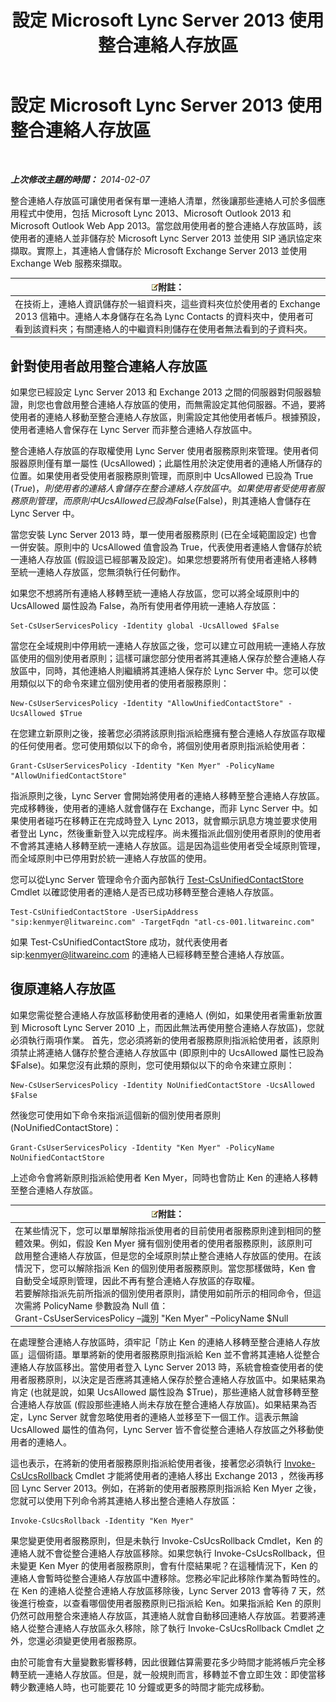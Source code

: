 ﻿---
title: 設定 Microsoft Lync Server 2013 使用整合連絡人存放區
TOCTitle: 設定 Microsoft Lync Server 2013 使用整合連絡人存放區
ms:assetid: 6aa17ae3-764e-4986-a900-85a3cdb8c1fc
ms:mtpsurl: https://technet.microsoft.com/zh-tw/library/JJ688083(v=OCS.15)
ms:contentKeyID: 49890104
ms.date: 08/10/2015
mtps_version: v=OCS.15
ms.translationtype: HT
---

# 設定 Microsoft Lync Server 2013 使用整合連絡人存放區

 

_**上次修改主題的時間：** 2014-02-07_

整合連絡人存放區可讓使用者保有單一連絡人清單，然後讓那些連絡人可於多個應用程式中使用，包括 Microsoft Lync 2013、Microsoft Outlook 2013 和 Microsoft Outlook Web App 2013。當您啟用使用者的整合連絡人存放區時，該使用者的連絡人並非儲存於 Microsoft Lync Server 2013 並使用 SIP 通訊協定來擷取。實際上，其連絡人會儲存於 Microsoft Exchange Server 2013 並使用 Exchange Web 服務來擷取。

<table>
<thead>
<tr class="header">
<th><img src="images/Gg398811.note(OCS.15).gif" title="note" alt="note" />附註：</th>
</tr>
</thead>
<tbody>
<tr class="odd">
<td>在技術上，連絡人資訊儲存於一組資料夾，這些資料夾位於使用者的 Exchange 2013 信箱中。連絡人本身儲存在名為 Lync Contacts 的資料夾中，使用者可看到該資料夾；有關連絡人的中繼資料則儲存在使用者無法看到的子資料夾。</td>
</tr>
</tbody>
</table>


## 針對使用者啟用整合連絡人存放區

如果您已經設定 Lync Server 2013 和 Exchange 2013 之間的伺服器對伺服器驗證，則您也會啟用整合連絡人存放區的使用，而無需設定其他伺服器。不過，要將使用者的連絡人移動至整合連絡人存放區，則需設定其他使用者帳戶。根據預設，使用者連絡人會保存在 Lync Server 而非整合連絡人存放區中。

整合連絡人存放區的存取權使用 Lync Server 使用者服務原則來管理。使用者伺服器原則僅有單一屬性 (UcsAllowed)；此屬性用於決定使用者的連絡人所儲存的位置。如果使用者受使用者服務原則管理，而原則中 UcsAllowed 已設為 True ($True)，則使用者的連絡人會儲存在整合連絡人存放區中。如果使用者受使用者服務原則管理，而原則中 UcsAllowed 已設為 False ($False)，則其連絡人會儲存在 Lync Server 中。

當您安裝 Lync Server 2013 時，單一使用者服務原則 (已在全域範圍設定) 也會一併安裝。原則中的 UcsAllowed 值會設為 True，代表使用者連絡人會儲存於統一連絡人存放區 (假設這已經部署及設定)。如果您想要將所有使用者連絡人移轉至統一連絡人存放區，您無須執行任何動作。

如果您不想將所有連絡人移轉至統一連絡人存放區，您可以將全域原則中的 UcsAllowed 屬性設為 False，為所有使用者停用統一連絡人存放區：

    Set-CsUserServicesPolicy -Identity global -UcsAllowed $False

當您在全域規則中停用統一連絡人存放區之後，您可以建立可啟用統一連絡人存放區使用的個別使用者原則；這樣可讓您部分使用者將其連絡人保存於整合連絡人存放區中，同時，其他連絡人則繼續將其連絡人保存於 Lync Server 中。您可以使用類似以下的命令來建立個別使用者的使用者服務原則：

    New-CsUserServicesPolicy -Identity "AllowUnifiedContactStore" -UcsAllowed $True

在您建立新原則之後，接著您必須將該原則指派給應擁有整合連絡人存放區存取權的任何使用者。您可使用類似以下的命令，將個別使用者原則指派給使用者：

    Grant-CsUserServicesPolicy -Identity "Ken Myer" -PolicyName "AllowUnifiedContactStore"

指派原則之後，Lync Server 會開始將使用者的連絡人移轉至整合連絡人存放區。完成移轉後，使用者的連絡人就會儲存在 Exchange，而非 Lync Server 中。如果使用者碰巧在移轉正在完成時登入 Lync 2013，就會顯示訊息方塊並要求使用者登出 Lync，然後重新登入以完成程序。尚未獲指派此個別使用者原則的使用者不會將其連絡人移轉至統一連絡人存放區。這是因為這些使用者受全域原則管理，而全域原則中已停用對於統一連絡人存放區的使用。

您可以從Lync Server 管理命令介面內部執行 [Test-CsUnifiedContactStore](test-csunifiedcontactstore.md) Cmdlet 以確認使用者的連絡人是否已成功移轉至整合連絡人存放區。

    Test-CsUnifiedContactStore -UserSipAddress "sip:kenmyer@litwareinc.com" -TargetFqdn "atl-cs-001.litwareinc.com"

如果 Test-CsUnifiedContactStore 成功，就代表使用者 sip:kenmyer@litwareinc.com 的連絡人已經移轉至整合連絡人存放區。

## 復原連絡人存放區

如果您需從整合連絡人存放區移動使用者的連絡人 (例如，如果使用者需重新放置到 Microsoft Lync Server 2010 上，而因此無法再使用整合連絡人存放區)，您就必須執行兩項作業。 首先，您必須將新的使用者服務原則指派給使用者，該原則須禁止將連絡人儲存於整合連絡人存放區中 (即原則中的 UcsAllowed 屬性已設為 $False)。如果您沒有此類的原則，您可使用類似以下的命令來建立原則：

    New-CsUserServicesPolicy -Identity NoUnifiedContactStore -UcsAllowed $False

然後您可使用如下命令來指派這個新的個別使用者原則 (NoUnifiedContactStore)：

    Grant-CsUserServicesPolicy -Identity "Ken Myer" -PolicyName NoUnifiedContactStore

上述命令會將新原則指派給使用者 Ken Myer，同時也會防止 Ken 的連絡人移轉至整合連絡人存放區。

<table>
<thead>
<tr class="header">
<th><img src="images/Gg398811.note(OCS.15).gif" title="note" alt="note" />附註：</th>
</tr>
</thead>
<tbody>
<tr class="odd">
<td>在某些情況下，您可以單單解除指派使用者的目前使用者服務原則達到相同的整體效果。例如，假設 Ken Myer 擁有個別使用者的使用者服務原則，該原則可啟用整合連絡人存放區，但是您的全域原則禁止整合連絡人存放區的使用。在該情況下，您可以解除指派 Ken 的個別使用者服務原則。當您那樣做時，Ken 會自動受全域原則管理，因此不再有整合連絡人存放區的存取權。<br />
若要解除指派先前所指派的個別使用者原則，請使用如前所示的相同命令，但這次需將 PolicyName 參數設為 Null 值：<br />
Grant-CsUserServicesPolicy –識別 &quot;Ken Myer&quot; –PolicyName $Null</td>
</tr>
</tbody>
</table>


在處理整合連絡人存放區時，須牢記「防止 Ken 的連絡人移轉至整合連絡人存放區」這個術語。單單將新的使用者服務原則指派給 Ken 並不會將其連絡人從整合連絡人存放區移出。當使用者登入 Lync Server 2013 時，系統會檢查使用者的使用者服務原則，以決定是否應將其連絡人保存於整合連絡人存放區中。如果結果為肯定 (也就是說，如果 UcsAllowed 屬性設為 $True)，那些連絡人就會移轉至整合連絡人存放區 (假設那些連絡人尚未存放在整合連絡人存放區)。如果結果為否定，Lync Server 就會忽略使用者的連絡人並移至下一個工作。這表示無論 UcsAllowed 屬性的值為何，Lync Server 皆不會從整合連絡人存放區之外移動使用者的連絡人。

這也表示，在將新的使用者服務原則指派給使用者後，接著您必須執行 [Invoke-CsUcsRollback](invoke-csucsrollback.md) Cmdlet 才能將使用者的連絡人移出 Exchange 2013 ，然後再移回 Lync Server 2013。例如，在將新的使用者服務原則指派給 Ken Myer 之後，您就可以使用下列命令將其連絡人移出整合連絡人存放區：

    Invoke-CsUcsRollback -Identity "Ken Myer"

果您變更使用者服務原則，但是未執行 Invoke-CsUcsRollback Cmdlet，Ken 的連絡人就不會從整合連絡人存放區移除。如果您執行 Invoke-CsUcsRollback，但未變更 Ken Myer 的使用者服務原則，會有什麼結果呢？在這種情況下，Ken 的連絡人會暫時從整合連絡人存放區中遭移除。您務必牢記此移除作業為暫時性的。在 Ken 的連絡人從整合連絡人存放區移除後，Lync Server 2013 會等待 7 天，然後進行檢查，以查看哪個使用者服務原則已指派給 Ken。如果指派給 Ken 的原則仍然可啟用整合來連絡人存放區，其連絡人就會自動移回連絡人存放區。若要將連絡人從整合連絡人存放區永久移除，除了執行 Invoke-CsUcsRollback Cmdlet 之外，您還必須變更使用者服務原。

由於可能會有大量變數影響移轉，因此很難估算需要花多少時間才能將帳戶完全移轉至統一連絡人存放區。但是，就一般規則而言，移轉並不會立即生效：即使當移轉少數連絡人時，也可能要花 10 分鐘或更多的時間才能完成移動。

